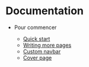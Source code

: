# Documentation

- Pour commencer

  - [Quick start](README.md)
  - [Writing more pages](more-pages.md)
  - [Custom navbar](custom-navbar.md)
  - [Cover page](cover.md)
